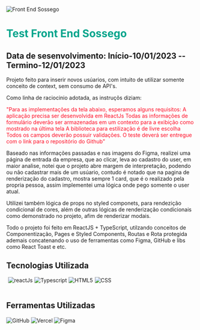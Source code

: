 ![Front End Sossego](https://i.ibb.co/mJCB8tj/2023-01-11-19-17.png)

<div style='background-color:white'>

</div>
<h1 style='color: #00A48B'>Test Front End Sossego</h1>
<h2> Data de sesenvolvimento: Início-10/01/2023 -- Termino-12/01/2023</h2>


<p>Projeto feito para inserir novos usúarios, com intuito de utilizar somente conceito de context, sem consumo de API's.

Como linha de raciocinio adotada, as instruçõs diziam: <p style='color: #ff0c24'>"Para as implementações da tela abaixo, esperamos alguns requisitos:
A aplicação precisa ser desenvolvida em ReactJs
Todas as informações de formulário deverão ser armazenadas em um contexto para a exibição como mostrado na última tela
A biblioteca para estilização é de livre escolha
Todos os campos deverão possuir validações.
O teste deverá ser entregue com o link para o repositório do Github" </p>

<p>Baseado nas informações passadas e nas imagens do Figma, realizei uma página de entrada da empresa, que ao clicar, leva ao cadastro do user, em maior analise, notei que o projeto abre margem de interpretação, podendo ou não cadastrar mais de um usúario, contudo é notado que na pagina de renderização do cadastro, mostra sempre 1 card, que é o realizado pela propria pessoa, assim implementei uma lógica onde pego somente o user atual.

Utilizei também lógica de props no styled componets, para rendezição condicional de cores, além de outras lógicas de renderização condicionais como demonstrado no projeto, afim de renderizar modais.</p>

<p>Todo o projeto foi feito em ReactJS + TypeScript, utilzando conceitos de Componentização, Pages e Styled Components, Routas e Rota protegida ademais concatenando o uso de ferramentas como Figma, GitHub e libs como React Toast e etc.</p></p>

</details>

## Tecnologias Utilizada

<div style='display:flex; gap: 5px;'><br>

<img align="center" alt="reactJs" src="https://img.shields.io/badge/React-20232A?style=for-the-badge&logo=react&logoColor=61DAFB">
  
<img align="center" alt="Typescript" src="https://img.shields.io/badge/TypeScript-007ACC?style=for-the-badge&logo=typescript&logoColor=white">

<img align="center" alt="HTML5" src="https://img.shields.io/badge/HTML5-E34F26?style=for-the-badge&logo=html5&logoColor=white">

<img align="center" alt="CSS" src="https://img.shields.io/badge/CSS3-1572B6?style=for-the-badge&logo=css3&logoColor=white">

</div></br>

## Ferramentas Utilizadas

<img align="center" alt="GitHub" src="https://i.ibb.co/BjgRfHP/github-1.png">
 
<img align="center" alt="Vercel" src="https://img.shields.io/badge/Vercel-000000?style=for-the-badge&logo=vercel&logoColor=white">
  
<img align="center" alt="Figma" src="https://img.shields.io/badge/Figma-F24E1E?style=for-the-badge&logo=figma&logoColor=white">
